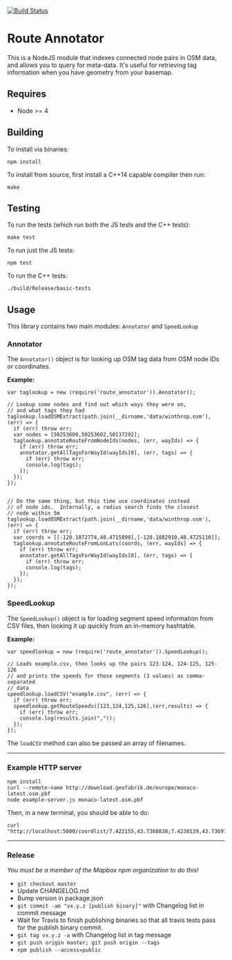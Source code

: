 [![Build Status](https://travis-ci.org/mapbox/route-annotator.svg?branch=master)](https://travis-ci.org/mapbox/route-annotator)

# Route Annotator

This is a NodeJS module that indexes connected node pairs in OSM data, and allows you to query for
meta-data.  It's useful for retrieving tag information when you have geometry from your basemap.

## Requires

- Node >= 4

## Building

To install via binaries:

```
npm install
```

To install from source, first install a C++14 capable compiler then run:


```
make
```

## Testing

To run the tests (which run both the JS tests and the C++ tests):

```
make test
```

To run just the JS tests:

```
npm test
```

To run the C++ tests:

```
./build/Release/basic-tests
```

## Usage

This library contains two main modules: `Annotator` and `SpeedLookup`

### Annotator

The `Annotator()` object is for looking up OSM tag data from OSM node IDs or coordinates.

**Example:**
```
var taglookup = new (require('route_annotator')).Annotator();

// Lookup some nodes and find out which ways they were on,
// and what tags they had
taglookup.loadOSMExtract(path.join(__dirname,'data/winthrop.osm'), (err) => {
  if (err) throw err;
  var nodes = [50253600,50253602,50137292];
  taglookup.annotateRouteFromNodeIds(nodes, (err, wayIds) => {
    if (err) throw err;
    annotator.getAllTagsForWayId(wayIds[0], (err, tags) => {
      if (err) throw err;
      console.log(tags);
    });
  });
}); 


// Do the same thing, but this time use coordinates instead
// of node ids.  Internally, a radius search finds the closest
// node within 5m
taglookup.loadOSMExtract(path.join(__dirname,'data/winthrop.osm'), (err) => {
  if (err) throw err;
  var coords = [[-120.1872774,48.4715898],[-120.1882910,48.4725110]];
  taglookup.annotateRouteFromLonLats(coords, (err, wayIds) => {
    if (err) throw err;
    annotator.getAllTagsForWayId(wayIds[0], (err, tags) => {
      if (err) throw err;
      console.log(tags);
    });
  });
}); 

```

### SpeedLookup

The `SpeedLookup()` object is for loading segment speed information from CSV files, then looking it up quickly from an in-memory hashtable.

**Example:**
```
var speedlookup = new (require('route_annotator')).SpeedLookup();

// Loads example.csv, then looks up the pairs 123-124, 124-125, 125-126
// and prints the speeds for those segments (3 values) as comma-separated
// data
speedlookup.loadCSV("example.csv", (err) => {
  if (err) throw err;
  speedlookup.getRouteSpeeds([123,124,125,126],(err,results) => {
    if (err) throw err;
    console.log(results.join(","));
  });
});
```

The `loadCSV` method can also be passed an array of filenames.

---

### Example HTTP server

```
npm install
curl --remote-name http://download.geofabrik.de/europe/monaco-latest.osm.pbf
node example-server.js monaco-latest.osm.pbf
```

Then, in a new terminal, you should be able to do:

```
curl "http://localhost:5000/coordlist/7.422155,43.7368838;7.4230139,43.7369751"
```
---

### Release

_You must be a member of the Mapbox npm organization to do this!_

- `git checkout master`
- Update CHANGELOG.md
- Bump version in package.json
- `git commit -am "vx.y.z [publish binary]"` with Changelog list in commit message
- Wait for Travis to finish publishing binaries so that all travis tests pass for the publish binary commit.
- `git tag vx.y.z -a` with Changelog list in tag message
- `git push origin master; git push origin --tags`
- `npm publish --access=public`
